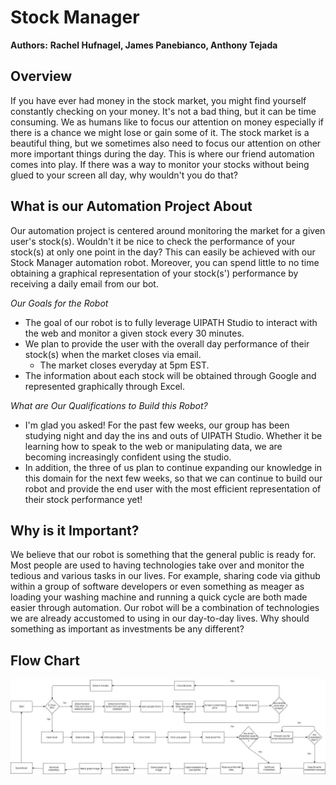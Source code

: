 # Stock Manager
**Authors:**
**Rachel Hufnagel, James Panebianco, Anthony Tejada**
  
## Overview
If you have ever had money in the stock market, you might find yourself constantly checking on your money. It's not a bad thing, but it can be time consuming. We as humans like to focus our attention on money especially if there is a chance we might lose or gain some of it. The stock market is a beautiful thing, but we sometimes also need to focus our attention on other more important things during the day. This is where our friend automation comes into play. If there was a way to monitor your stocks without being glued to your screen all day, why wouldn't you do that?
 
## What is our Automation Project About
Our automation project is centered around monitoring the market for a given user's stock(s). Wouldn't it be nice to check the performance of your stock(s) at only one point in the day? This can easily be achieved with our Stock Manager automation robot. Moreover, you can spend little to no time obtaining a graphical representation of your stock(s') performance by receiving a daily email from our bot.
 
*Our Goals for the Robot*
 
- The goal of our robot is to fully leverage UIPATH Studio to interact with the web and monitor a given stock every 30 minutes. 
- We plan to provide the user with the overall day performance of their stock(s) when the market closes via email.
    - The market closes everyday at 5pm EST.
- The information about each stock will be obtained through Google and represented graphically through Excel.
 
*What are Our Qualifications to Build this Robot?*
 
- I'm glad you asked! For the past few weeks, our group has been studying night and day the ins and outs of UIPATH Studio. Whether it be learning how to speak to the web or manipulating data, we are becoming increasingly confident using the studio. 
- In addition, the three of us plan to continue expanding our knowledge in this domain for the next few weeks, so that we can continue to build our robot and provide the end user with the most efficient representation of their stock performance yet!
 
## Why is it Important? 
We believe that our robot is something that the general public is ready for. Most people are used to having technologies take over and monitor the tedious and various tasks in our lives. For example, sharing code via github within a group of software developers or even something as meager as loading your washing machine and running a quick cycle are both made easier through automation. Our robot will be a combination of technologies we are already accustomed to using in our day-to-day lives. Why should something as important as investments be any different?

## Flow Chart

![Flow Chart Diagram](https://github.com/201019-UiPath/Jar-P2/blob/main/flowchart1.jpg)